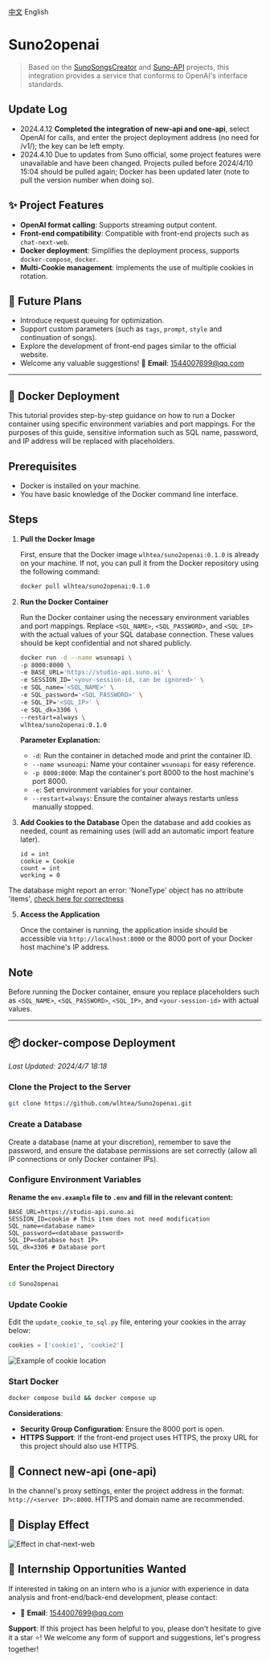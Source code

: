 [中文](https://github.com/wlhtea/Suno2openai/blob/main/README_ZH.md) English

# Suno2openai
> Based on the [SunoSongsCreator](https://github.com/yihong0618/SunoSongsCreator) and [Suno-API](https://github.com/SunoAI-API/Suno-API) projects, this integration provides a service that conforms to OpenAI's interface standards.


## Update Log
- 2024.4.12 **Completed the integration of new-api and one-api**, select OpenAI for calls, and enter the project deployment address (no need for /v1/); the key can be left empty.
- 2024.4.10 Due to updates from Suno official, some project features were unavailable and have been changed. Projects pulled before 2024/4/10 15:04 should be pulled again; Docker has been updated later (note to pull the version number when doing so).

## ✨ Project Features
- **OpenAI format calling**: Supports streaming output content.
- **Front-end compatibility**: Compatible with front-end projects such as `chat-next-web`.
- **Docker deployment**: Simplifies the deployment process, supports `docker-compose`, `docker`.
- **Multi-Cookie management**: Implements the use of multiple cookies in rotation.

## 🚀 Future Plans
- Introduce request queuing for optimization.
- Support custom parameters (such as `tags`, `prompt`, `style` and continuation of songs).
- Explore the development of front-end pages similar to the official website.
- Welcome any valuable suggestions! 📧 **Email**: 1544007699@qq.com

---

## 🫙 Docker Deployment

This tutorial provides step-by-step guidance on how to run a Docker container using specific environment variables and port mappings. For the purposes of this guide, sensitive information such as SQL name, password, and IP address will be replaced with placeholders.

## Prerequisites

- Docker is installed on your machine.
- You have basic knowledge of the Docker command line interface.

## Steps

1. **Pull the Docker Image**

   First, ensure that the Docker image `wlhtea/suno2openai:0.1.0` is already on your machine. If not, you can pull it from the Docker repository using the following command:

   ```bash
   docker pull wlhtea/suno2openai:0.1.0
   ```

2. **Run the Docker Container**

   Run the Docker container using the necessary environment variables and port mappings. Replace `<SQL_NAME>`, `<SQL_PASSWORD>`, and `<SQL_IP>` with the actual values of your SQL database connection. These values should be kept confidential and not shared publicly.

   ```bash
   docker run -d --name wsunoapi \
   -p 8000:8000 \
   -e BASE_URL='https://studio-api.suno.ai' \
   -e SESSION_ID='<your-session-id, can be ignored>' \
   -e SQL_name='<SQL_NAME>' \
   -e SQL_password='<SQL_PASSWORD>' \
   -e SQL_IP='<SQL_IP>' \
   -e SQL_dk=3306 \
   --restart=always \
   wlhtea/suno2openai:0.1.0
   ```

   **Parameter Explanation:**
   - `-d`: Run the container in detached mode and print the container ID.
   - `--name wsunoapi`: Name your container `wsunoapi` for easy reference.
   - `-p 8000:8000`: Map the container's port 8000 to the host machine's port 8000.
   - `-e`: Set environment variables for your container.
   - `--restart=always`: Ensure the container always restarts unless manually stopped.

3. **Add Cookies to the Database**
   Open the database and add cookies as needed, count as remaining uses (will add an automatic import feature later).
   ```mysql
   id = int
   cookie = Cookie
   count = int
   working = 0
   ```

The database might report an error: 'NoneType' object has no attribute 'items', [check here for correctness](https://github.com/wlhtea/Suno2openai/issues/10)

5. **Access the Application**

   Once the container is running, the application inside should be accessible via `http://localhost:8000` or the 8000 port of your Docker host machine's IP address.

## Note

Before running the Docker container, ensure you replace placeholders such as `<SQL_NAME>`, `<SQL_PASSWORD>`, `<SQL_IP>`, and `<your-session-id>` with actual values.

---

## 📦 docker-compose Deployment
_Last Updated: 2024/4/7 18:18_

### Clone the Project to the Server
```bash
git clone https://github.com/wlhtea/Suno2openai.git
```

### Create a Database
Create a database (name at your discretion), remember to save the password, and ensure the database permissions are set correctly (allow all IP connections or only Docker container IPs).

### Configure Environment Variables
**Rename the `env.example` file to `.env` and fill in the relevant content:**
```plaintext
BASE_URL=https://studio-api.suno.ai
SESSION_ID=cookie # This item does not need modification
SQL_name=<database name>
SQL_password=<database password>
SQL_IP=<database host IP>
SQL_dk=3306 # Database port
```

### Enter the Project Directory
```bash
cd Suno2openai
```

### Update Cookie
Edit the `update_cookie_to_sql.py` file, entering your cookies in the array below:
```python
cookies = ['cookie1', 'cookie2']
```
![Example of cookie location](https://github.com/wlhtea/Suno2openai/assets/115779315/6edf9969-9eb6-420f-bfcd-dbf4b282ecbf)

### Start Docker
```bash
docker compose build && docker compose up
```
**Considerations**:
- **Security Group Configuration**: Ensure the 8000 port is open.
- **HTTPS Support**: If the front-end project uses HTTPS, the proxy URL for this project should also use HTTPS.

## 🔌 Connect new-api (one-api)
In the channel's proxy settings, enter the project address in the format: `http://<server IP>:8000`. HTTPS and domain name are recommended.

## 🎉 Display Effect
![Effect in chat-next-web](https://github.com/wlhtea/Suno2openai/assets/115779315/6495e840-b025-4667-82f6-19116ce71c8e)

## 💌 Internship Opportunities Wanted
If interested in taking on an intern who is a junior with experience in data analysis and front-end/back-end development, please contact:
- 📧 **Email**: 1544007699@qq.com

**Support**: If this project has been helpful to you, please don't hesitate to give it a star ⭐! We welcome any form of support and suggestions, let's progress together!
